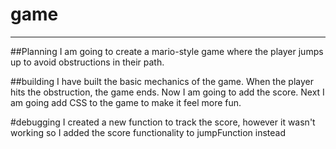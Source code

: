 # game
---
##Planning
I am going to create a mario-style game where the player jumps up to avoid obstructions in their path.

##building
I have built the basic mechanics of the game. When the player hits the obstruction, the game ends. Now I am going to add the score. Next I am going add CSS to the game to make it feel more fun.

#debugging
I created a new function to track the score, however it wasn't working so I added the score functionality to jumpFunction instead